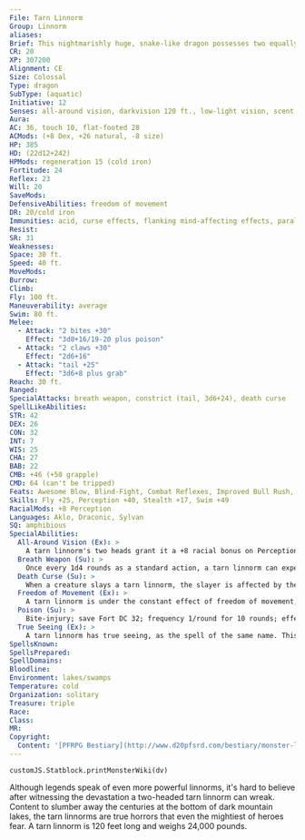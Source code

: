 ```yaml
---
File: Tarn Linnorm
Group: Linnorm
aliases: 
Brief: This nightmarishly huge, snake-like dragon possesses two equally fearsome heads. Its twin jaws seethe with acid and poison.
CR: 20
XP: 307200
Alignment: CE
Size: Colossal
Type: dragon
SubType: (aquatic)
Initiative: 12
Senses: all-around vision, darkvision 120 ft., low-light vision, scent, true seeing; Perception +40
Aura: 
AC: 36, touch 10, flat-footed 28
ACMods: (+8 Dex, +26 natural, -8 size)
HP: 385
HD: (22d12+242)
HPMods: regeneration 15 (cold iron)
Fortitude: 24
Reflex: 23
Will: 20
SaveMods: 
DefensiveAbilities: freedom of movement
DR: 20/cold iron
Immunities: acid, curse effects, flanking mind-affecting effects, paralysis, poison, sleep
Resist: 
SR: 31
Weaknesses: 
Space: 30 ft.
Speed: 40 ft.
MoveMods: 
Burrow: 
Climb: 
Fly: 100 ft.
Maneuverability: average
Swim: 80 ft.
Melee: 
  - Attack: "2 bites +30"
    Effect: "3d8+16/19-20 plus poison"
  - Attack: "2 claws +30"
    Effect: "2d6+16"
  - Attack: "tail +25"
    Effect: "3d6+8 plus grab"
Reach: 30 ft.
Ranged: 
SpecialAttacks: breath weapon, constrict (tail, 3d6+24), death curse
SpellLikeAbilities: 
STR: 42
DEX: 26
CON: 32
INT: 7
WIS: 25
CHA: 27
BAB: 22
CMB: +46 (+50 grapple)
CMD: 64 (can't be tripped)
Feats: Awesome Blow, Blind-Fight, Combat Reflexes, Improved Bull Rush, Improved Critical (bite), Improved Initiative, Improved Overrun, Improved Vital Strike, Lightning Reflexes, Power Attack, Vital Strike
Skills: Fly +25, Perception +40, Stealth +17, Swim +49
RacialMods: +8 Perception
Languages: Aklo, Draconic, Sylvan
SQ: amphibious
SpecialAbilities:
  All-Around Vision (Ex): >
    A tarn linnorm's two heads grant it a +8 racial bonus on Perception checks. It cannot be flanked.
  Breath Weapon (Su): >
    Once every 1d4 rounds as a standard action, a tarn linnorm can expel a 120-foot line or a 60-foot cone of acid, dealing 22d8 points of acid damage to all creatures struck (Reflex DC 32 halves). This acid creates toxic fumes when it consumes organic material-on the round after a creature takes acid damage from this attack, it must make a DC 32 Fortitude save or take 2d6 points of Strength damage from the poisonous fumes (this secondary effect is a poison effect). As a full-round action, the linnorm may breathe acid with one head and bite with the other (but not use its other weapons). Alternatively, as a full-round action, it can breathe acid from both heads to create two adjacent 60-foot-long cones or two separate 120-foot-long lines. In this case it cannot use its breath weapon again for 2d4 rounds. The save DC is Constitution-based.
  Death Curse (Su): >
    When a creature slays a tarn linnorm, the slayer is affected by the curse of death.  Curse of Death: save Will DC 29; effect creature can no longer be affected by healing spells and does not heal damage naturally from rest. The save DC is Charisma-based.
  Freedom of Movement (Ex): >
    A tarn linnorm is under the constant effect of freedom of movement, as the spell of the same name. This effect cannot be dispelled.
  Poison (Su): >
    Bite-injury; save Fort DC 32; frequency 1/round for 10 rounds; effect 6d6 acid damage and 1d8 Con drain; cure 3 consecutive saves. The save DC is Constitutuion-based.
  True Seeing (Ex): >
    A tarn linnorm has true seeing, as the spell of the same name. This effect cannot be dispelled.
SpellsKnown: 
SpellsPrepared: 
SpellDomains: 
Bloodline: 
Environment: lakes/swamps
Temperature: cold
Organization: solitary
Treasure: triple
Race: 
Class: 
MR: 
Copyright:
  Content: '[PFRPG Bestiary](http://www.d20pfsrd.com/bestiary/monster-listings/dragons/linnorm/tarn)'
---
```

```dataviewjs
customJS.Statblock.printMonsterWiki(dv)
```
Although legends speak of even more powerful linnorms, it's hard to believe after witnessing the devastation a two-headed tarn linnorm can wreak. Content to slumber away the centuries at the bottom of dark mountain lakes, the tarn linnorms are true horrors that even the mightiest of heroes fear.  A tarn linnorm is 120 feet long and weighs 24,000 pounds.
